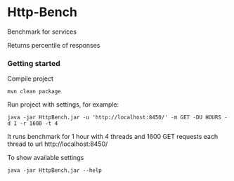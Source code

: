 # Http-Bench

Benchmark for services

Returns percentile of responses

### Getting started

Compile project
```
mvn clean package
```

Run project with settings, for example:
```
java -jar HttpBench.jar -u 'http://localhost:8450/' -m GET -DU HOURS -d 1 -r 1600 -t 4
```
It runs benchmark for 1 hour with 4 threads and 1600 GET requests each thread to url http://localhost:8450/ 

To show available settings
```
java -jar HttpBench.jar --help
```
